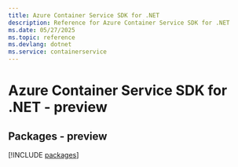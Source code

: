 ```yaml
---
title: Azure Container Service SDK for .NET
description: Reference for Azure Container Service SDK for .NET
ms.date: 05/27/2025
ms.topic: reference
ms.devlang: dotnet
ms.service: containerservice
---
```

# Azure Container Service SDK for .NET - preview
## Packages - preview
[!INCLUDE [packages](container-service-index.md)]